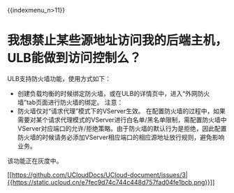 {{indexmenu_n>11}}

# 我想禁止某些源地址访问我的后端主机，ULB能做到访问控制么？

ULB支持防火墙功能，使用方式如下：

* 创建负载均衡的时候绑定防火墙，或在ULB的详情页中，进入“外网防火墙”tab页面进行防火墙的绑定。
注意：
* 防火墙仅对“请求代理”模式下的VServer生效。
在配置防火墙的过程中，如果需要对某个请求代理模式的VServer进行白名单/黑名单限制，需配置防火墙中VServer对应端口的允许/拒绝策略。由于防火墙的默认行为是拒绝，因此配置防火墙的时候请务必添加VServer相应端口的相应源地址放行规则，避免影响业务。

该功能正在灰度中。


[[https://github.com/UCloudDocs/UCloud-document/issues/3|{{https://static.ucloud.cn/e7fec9d74c744c448d757fad04fe1bcb.png}}]]
